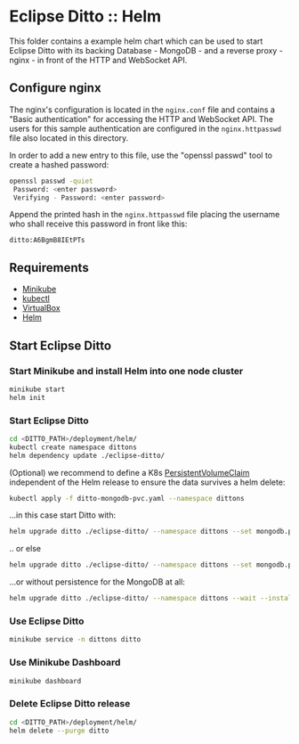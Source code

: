 # Eclipse Ditto :: Helm

This folder contains a example helm chart which can be used to start Eclipse Ditto
with its backing Database - MongoDB - and a reverse proxy - nginx - in front of the HTTP and WebSocket API.

## Configure nginx

The nginx's configuration is located in the `nginx.conf` file and contains a "Basic authentication"
for accessing the HTTP and WebSocket API. The users for this sample authentication are configured
in the `nginx.httpasswd` file also located in this directory.

In order to add a new entry to this file, use the "openssl passwd" tool to create a hashed password:

```bash
openssl passwd -quiet
 Password: <enter password>
 Verifying - Password: <enter password>
```

Append the printed hash in the `nginx.httpasswd` file placing the username who shall receive this
password in front like this:

```text
ditto:A6BgmB8IEtPTs
```

## Requirements

- [Minikube](https://github.com/kubernetes/minikube/)
- [kubectl](https://kubernetes.io/docs/tasks/kubectl/install/)
- [VirtualBox](https://www.virtualbox.org/wiki/Downloads)
- [Helm](https://docs.helm.sh/using_helm/#installing-helm)

## Start Eclipse Ditto

### Start Minikube and install Helm into one node cluster

```bash
minikube start
helm init
```

### Start Eclipse Ditto

```bash
cd <DITTO_PATH>/deployment/helm/
kubectl create namespace dittons
helm dependency update ./eclipse-ditto/
```

(Optional) we recommend to define a K8s [PersistentVolumeClaim](https://kubernetes.io/docs/concepts/storage/persistent-volumes/) independent of the Helm release to ensure the data survives a helm delete:

```bash
kubectl apply -f ditto-mongodb-pvc.yaml --namespace dittons
```

...in this case start Ditto with:

```bash
helm upgrade ditto ./eclipse-ditto/ --namespace dittons --set mongodb.persistence.enabled=true,mongodb.persistence.existingClaim=ditto-mongodb-pvc --wait --install
```

.. or else

```bash
helm upgrade ditto ./eclipse-ditto/ --namespace dittons --set mongodb.persistence.enabled=true --wait --install
```

...or without persistence for the MongoDB at all:

```bash
helm upgrade ditto ./eclipse-ditto/ --namespace dittons --wait --install
```

### Use Eclipse Ditto

```bash
minikube service -n dittons ditto
```

### Use Minikube Dashboard

```bash
minikube dashboard
```

### Delete Eclipse Ditto release

```bash
cd <DITTO_PATH>/deployment/helm/
helm delete --purge ditto
```
